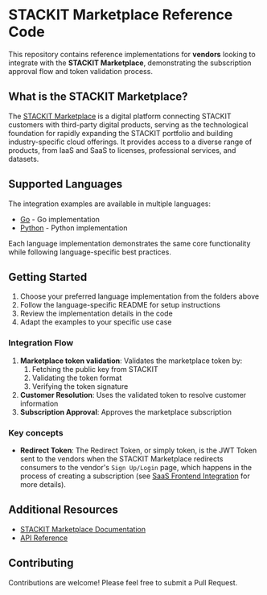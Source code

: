 # STACKIT Marketplace Reference Code

This repository contains reference implementations for **vendors** looking to integrate with the **STACKIT Marketplace**, demonstrating the subscription approval flow and token validation process.

## What is the STACKIT Marketplace?

The [STACKIT Marketplace](docs.stackit.cloud/Marketplace) is a digital platform connecting STACKIT customers with third-party digital products, serving as the technological foundation for rapidly expanding the STACKIT portfolio and building industry-specific cloud offerings. It provides access to a diverse range of products, from IaaS and SaaS to licenses, professional services, and datasets.

## Supported Languages

The integration examples are available in multiple languages:

- [Go](/go) - Go implementation
- [Python](/python) - Python implementation

Each language implementation demonstrates the same core functionality while following language-specific best practices.

## Getting Started

1. Choose your preferred language implementation from the folders above
2. Follow the language-specific README for setup instructions
3. Review the implementation details in the code
4. Adapt the examples to your specific use case

### Integration Flow

1. **Marketplace token validation**: Validates the marketplace token by:
   1. Fetching the public key from STACKIT
   2. Validating the token format
   3. Verifying the token signature
2. **Customer Resolution**: Uses the validated token to resolve customer information
3. **Subscription Approval**: Approves the marketplace subscription

### Key concepts

- **Redirect Token**: The Redirect Token, or simply token, is the JWT Token sent to the vendors when the STACKIT Marketplace redirects consumers to the vendor's `Sign Up/Login` page, which happens in the process of creating a subscription (see [SaaS Frontend Integration](https://docs.stackit.cloud/stackit/en/saas-frontend-integration-290718118.html) for more details).

## Additional Resources

- [STACKIT Marketplace Documentation](https://docs.stackit.cloud/Marketplace)
- [API Reference](https://docs.api.stackit.cloud/documentation/stackit-marketplace/version/v1)

## Contributing

Contributions are welcome! Please feel free to submit a Pull Request.
